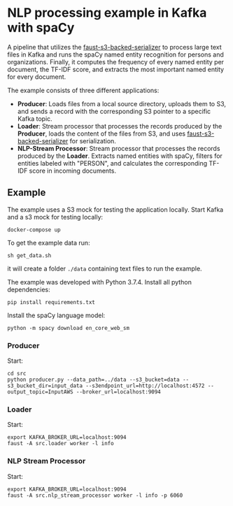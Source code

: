 # NLP processing example in Kafka with spaCy 

A pipeline that utilizes the [faust-s3-backed-serializer](https://github.com/bakdata/faust-s3-backed-serializer) to process large text files in Kafka and runs the spaCy named entity recognition for persons and organizations. Finally, it computes the frequency of every named entity per document, the TF-IDF score, and extracts the most important named entity for every document.

The example consists of three different applications:

* **Producer**: Loads files from a local source directory, uploads them to S3, and sends a record with the corresponding S3 pointer to a specific Kafka topic.
* **Loader**: Stream processor that processes the records produced by the **Producer**, loads the content of the files from S3, and uses [faust-s3-backed-serializer](https://github.com/bakdata/faust-s3-backed-serializer) for serialization.
* **NLP-Stream Processor**: Stream processor that processes the records produced by the **Loader**. Extracts named entities with spaCy, filters for entities labeled with "PERSON", and calculates the corresponding TF-IDF score in incoming documents.

## Example

The example uses a S3 mock for testing the application locally.
Start Kafka and a s3 mock for testing locally:

```
docker-compose up
```

To get the example data run: 

```
sh get_data.sh
```

it will create a folder `./data` containing text files to run the example.

The example was developed with Python 3.7.4.
Install all python dependencies:

```
pip install requirements.txt
```

Install the spaCy language model:

```
python -m spacy download en_core_web_sm
```

### Producer

Start:
```
cd src
python producer.py --data_path=../data --s3_bucket=data --s3_bucket_dir=input_data --s3endpoint_url=http://localhost:4572 --output_topic=InputAWS --broker_url=localhost:9094
```

### Loader

Start:
```
export KAFKA_BROKER_URL=localhost:9094
faust -A src.loader worker -l info
```


### NLP Stream Processor

Start:

```
export KAFKA_BROKER_URL=localhost:9094
faust -A src.nlp_stream_processor worker -l info -p 6060
```